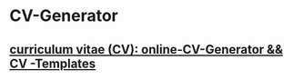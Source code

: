 # CV-Generator

## [curriculum vitae (CV): online-CV-Generator && CV -Templates](https://github.com/xgqfrms-GitHub/CV-Generator)
